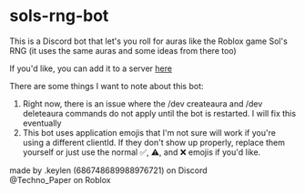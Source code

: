 # sols-rng-bot
This is a Discord bot that let's you roll for auras like the Roblox game Sol's RNG (it uses the same auras and some ideas from there too)  

If you'd like, you can add it to a server [here](https://discord.com/oauth2/authorize?client_id=1269716422620348532)

There are some things I want to note about this bot:  
1. Right now, there is an issue where the /dev createaura and /dev deleteaura commands do not apply until the bot is restarted. I will fix this eventually
2. This bot uses application emojis that I'm not sure will work if you're using a different clientId. If they don't show up properly, replace them yourself or just use the normal ✅, ⚠️, and ❌ emojis if you'd like.

made by .keylen (686748689988976721) on Discord  
@Techno_Paper on Roblox
